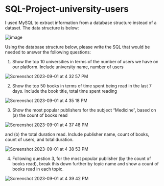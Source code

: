 # SQL-Project-university-users


I used MySQL to extract information from a database structure instead of a dataset. The data structure is below:


![image](https://github.com/sxmbxat/SQL-Project-university-users/assets/76230224/e5b24b7f-fa44-4b6b-93ca-2531d60daa9e)



Using the database structure below, please write the SQL that would be needed to answer the following questions:


1. Show the top 10 universities in terms of the number of users we have on our platform. Include university name, number of users

![Screenshot 2023-09-01 at 4 32 57 PM](https://github.com/sxmbxat/SQL-Project-university-users/assets/76230224/5fc08bb4-0383-4515-9c36-5bae41002d9d)



2. Show the top 50 books in terms of time spent being read in the last 7 days. Include the book title, total time spent reading

![Screenshot 2023-09-01 at 4 35 18 PM](https://github.com/sxmbxat/SQL-Project-university-users/assets/76230224/3788b755-7c16-4436-918c-e0b69c6a0ab3)



3. Show the most popular publishers for the subject “Medicine”, based on (a) the count of books read

![Screenshot 2023-09-01 at 4 37 48 PM](https://github.com/sxmbxat/SQL-Project-university-users/assets/76230224/3c294618-1739-4224-8c40-1504b634d190)


and (b) the total duration read. Include publisher name, count of books, count of users, and total duration.

![Screenshot 2023-09-01 at 4 38 53 PM](https://github.com/sxmbxat/SQL-Project-university-users/assets/76230224/c343fae4-b72a-451b-a2e3-4a8a6f46e152)



4. Following question 3, for the most popular publisher (by the count of books read), break this down further by topic name and show a count of books read in each topic.


![Screenshot 2023-09-01 at 4 39 42 PM](https://github.com/sxmbxat/SQL-Project-university-users/assets/76230224/a66b3fd7-85dc-4cb8-89ef-53df4e42be9f)


